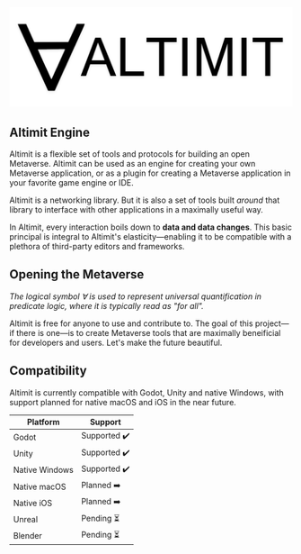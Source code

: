 ![Altimit logo](/logo.png)

## Altimit Engine

Altimit is a flexible set of tools and protocols for building an open Metaverse. Altimit can be used as an engine for creating your own Metaverse application, or as a plugin for creating a Metaverse application in your favorite game engine or IDE.

Altimit is a networking library. But it is also a set of tools built <i>around</i> that library to interface with other applications in a maximally useful way.

In Altimit, every interaction boils down to <b>data and data changes</b>. This basic principal is integral to Altimit's elasticity—enabling it to be compatible with a plethora of third-party editors and frameworks.

## Opening the Metaverse

<i>The logical symbol ∀ is used to represent universal quantification in predicate logic, where it is typically read as "for all".</i>

Altimit is free for anyone to use and contribute to. The goal of this project—if there is one—is to create Metaverse tools that are maximally beneificial for developers and users. Let's make the future beautiful.

## Compatibility

Altimit is currently compatible with Godot, Unity and native Windows, with support planned for native macOS and iOS in the near future.

Platform | Support |
--- | --- | 
Godot | Supported ✔️ |
Unity | Supported ✔️ |
Native Windows | Supported ✔️ |
Native macOS | Planned ➡️ |
Native iOS | Planned ➡️ |
Unreal | Pending ⏳ |
Blender | Pending ⏳ |

